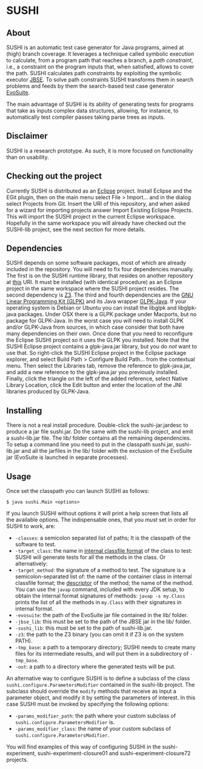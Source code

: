 # SUSHI

## About

SUSHI is an automatic test case generator for Java programs, aimed at (high) branch coverage. It leverages a technique called 
symbolic execution to calculate, from a program path that reaches a branch, a *path constraint*, i.e., a constraint on the 
program inputs that, when satisfied, allows to cover the path. SUSHI calculates path constraints by exploiting the symbolic 
executor [JBSE](http://pietrobraione.github.io/jbse/). To solve path constraints SUSHI transforms them in search problems 
and feeds by them the search-based test case generator [EvoSuite](http://www.evosuite.org/).

The main advantage of SUSHI is its ability of generating tests for programs that take as inputs complex data structures, 
allowing, for instance, to automatically test compiler passes taking parse trees as inputs.

## Disclaimer

SUSHI is a research prototype. As such, it is more focused on functionality than on usability.

## Checking out the project

Currently SUSHI is distributed as an [Eclipse](http://www.eclipse.org/) project. Install Eclipse and the EGit plugin, 
then on the main menu select File > Import... and in the dialog select Projects from Git. Insert the URI of this 
repository, and when asked for a wizard for importing projects answer Import Existing Eclipse Projects. This will import
the SUSHI project in the current Eclipse workspace. Hopefully in the same workspace you will already have checked out
the SUSHI-lib project, see the next section for more details. 

## Dependencies

SUSHI depends on some software packages, most of which are already included in the repository. You will need to fix four
dependencies manually. The first is on the SUSHI runtime library, that resides on another repository at 
[this](https://github.com/pietrobraione/sushi-lib) URI. It must be installed (with identical procedure) as an Eclipse project 
in the same workspace where the SUSHI project resides. The second dependency is [Z3](https://github.com/Z3Prover/z3). The third and fourth 
dependencies are the [GNU Linear Programming Kit (GLPK)](https://www.gnu.org/software/glpk/) and its Java wrapper 
[GLPK-Java](http://glpk-java.sourceforge.net/). If your operating system is Debian or Ubuntu you can install the libglpk 
and libglpk-java packages. Under OSX there is a GLPK package under Macports, but no package for GLPK-Java.
In the worst case you will need to install GLPK and/or GLPK-Java from sources, in which case consider that both have many
dependencies on their own. Once done that you need to reconfigure the Eclipse SUSHI project so it uses the GLPK you installed.
Note that the SUSHI Eclipse project contains a glpk-java.jar library, but you do *not* want to use that. So right-click the 
SUSHI Eclipse project in the Eclipse package explorer, and select Build Path > Configure Build Path... from the contextual menu.
Then select the Libraries tab, remove the reference to glpk-java.jar, and add a new reference to the glpk-java.jar you previously 
installed. Finally, click the triangle on the left of the added reference, select Native Library Location, click the Edit button 
and enter the location of the JNI libraries produced by GLPK-Java.

## Installing

There is not a real install procedure. Double-click the sushi-jar.jardesc to produce a jar file sushi.jar. Do the same with the
sushi-lib project, and emit a sushi-lib.jar file. The lib/ folder contains all the remaining dependencies. To setup a command line 
you need to put in the classpath sushi.jar, sushi-lib.jar and all the jarfiles in the lib/ folder with the exclusion of the 
EvoSuite jar (EvoSuite is launched in separate processes). 

## Usage

Once set the classpath you can launch SUSHI as follows:

    $ java sushi.Main <options>
    
If you launch SUSHI without options it will print a help screen that lists all the available options. The indispensable ones, that you *must* set in order for SUSHI to work, are:

* `-classes`: a semicolon separated list of paths; It is the classpath of the software to test.
* `-target_class`: the name in [internal classfile format](http://docs.oracle.com/javase/specs/jvms/se6/html/ClassFile.doc.html#14757) of the class to test: SUSHI will generate tests for all the methods in the class. Or alternatively:
* `-target_method`: the signature of a method to test. The signature is a semicolon-separated list of: the name of the container class in internal classfile format; the [descriptor](http://docs.oracle.com/javase/specs/jvms/se6/html/ClassFile.doc.html#1169) of the method; the name of the method. You can use the `javap` command, included with every JDK setup, to obtain the internal format signatures of methods: `javap -s my.Class` prints the list of all the methods in `my.Class` with their signatures in internal format.
* `-evosuite`: the path of the EvoSuite jar file contained in the lib/ folder.
* `-jbse_lib`: this must be set to the path of the JBSE jar in the lib/ folder.
* `-sushi_lib`: this must be set to the path of sushi-lib.jar.
* `-z3`:  the path to the Z3 binary (you can omit it if Z3 is on the system PATH).
* `-tmp_base`: a path to a temporary directory; SUSHI needs to create many files for its intermediate results, and 
will put them in a subdirectory of `-tmp_base`.
* `-out`: a path to a directory where the generated tests will be put.

An alternative way to configure SUSHI is to define a subclass of the class `sushi.configure.ParametersModifier` contained 
in the sushi-lib project. The subclass should override the `modify` methods that receive as input a  parameter object, and modify it
by setting the parameters of interest. In this case SUSHI must be invoked by specifying the following options:

* `-params_modifier_path`: the path where your custom subclass of  `sushi.configure.ParametersModifier` is.
* `-params_modifier_class`: the name of your custom subclass of  `sushi.configure.ParametersModifier`.

You will find examples of this way of configuring SUSHI in the sushi-experiment, sushi-experiment-closure01 and sushi-experiment-closure72 projects.